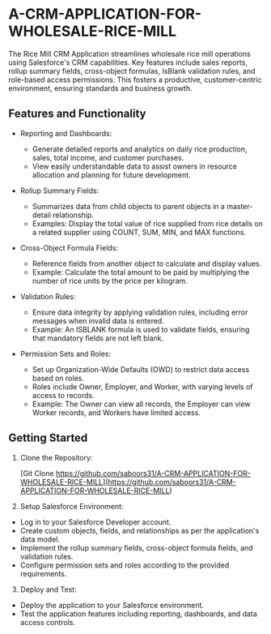 # A-CRM-APPLICATION-FOR-WHOLESALE-RICE-MILL
The Rice Mill CRM Application streamlines wholesale rice mill operations using Salesforce's CRM capabilities. Key features include sales reports, rollup summary fields, cross-object formulas, IsBlank validation rules, and role-based access permissions. This fosters a productive, customer-centric environment, ensuring standards and business growth.


## Features and Functionality


- Reporting and Dashboards:

  - Generate detailed reports and analytics on daily rice production, sales, total income, and customer purchases.
  - View easily understandable data to assist owners in resource allocation and planning for future development.

- Rollup Summary Fields:

  - Summarizes data from child objects to parent objects in a master-detail relationship.
  - Examples: Display the total value of rice supplied from rice details on a related supplier using COUNT, SUM, MIN, and MAX functions.
 
- Cross-Object Formula Fields:

  - Reference fields from another object to calculate and display values.
  - Example: Calculate the total amount to be paid by multiplying the number of rice units by the price per kilogram.

- Validation Rules:

  - Ensure data integrity by applying validation rules, including error messages when invalid data is entered.
  - Example: An ISBLANK formula is used to validate fields, ensuring that mandatory fields are not left blank.

- Permission Sets and Roles:

  - Set up Organization-Wide Defaults (OWD) to restrict data access based on roles.
  - Roles include Owner, Employer, and Worker, with varying levels of access to records.
  - Example: The Owner can view all records, the Employer can view Worker records, and Workers have limited access.

 
## Getting Started


1. Clone the Repository:

   [Git Clone https://github.com/saboors31/A-CRM-APPLICATION-FOR-WHOLESALE-RICE-MILL](https://github.com/saboors31/A-CRM-APPLICATION-FOR-WHOLESALE-RICE-MILL)

   
2. Setup Salesforce Environment:
 - Log in to your Salesforce Developer account.
 - Create custom objects, fields, and relationships as per the application's data model.
 - Implement the rollup summary fields, cross-object formula fields, and validation rules.
 - Configure permission sets and roles according to the provided requirements.
3. Deploy and Test:
 - Deploy the application to your Salesforce environment.
 - Test the application features including reporting, dashboards, and data access controls.
